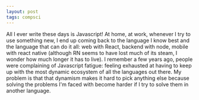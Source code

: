 ```yaml
---
layout: post
tags: compsci
---
```

All I ever write these days is Javascript! At home, at work, whenever I try to use something new, I end up coming back to the language I know best and the language that can do it all: web with React, backend with node, mobile with react native (although RN seems to have lost much of its steam, I wonder how much longer it has to live). I remember a few years ago, people were complaining of Javascript fatigue: feeling exhausted at having to keep up with the most dynamic ecosystem of all the languages out there. My problem is that that dynamism makes it hard to pick anything else because solving the problems I'm faced with become harder if I try to solve them in another language.
